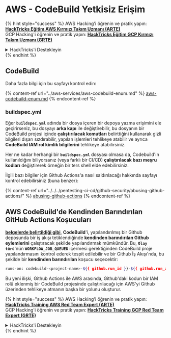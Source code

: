 # AWS - CodeBuild Yetkisiz Erişim

{% hint style="success" %}
AWS Hacking'i öğrenin ve pratik yapın:<img src="../../../.gitbook/assets/image (1).png" alt="" data-size="line">[**HackTricks Eğitim AWS Kırmızı Takım Uzmanı (ARTE)**](https://training.hacktricks.xyz/courses/arte)<img src="../../../.gitbook/assets/image (1).png" alt="" data-size="line">\
GCP Hacking'i öğrenin ve pratik yapın: <img src="../../../.gitbook/assets/image (2).png" alt="" data-size="line">[**HackTricks Eğitim GCP Kırmızı Takım Uzmanı (GRTE)**<img src="../../../.gitbook/assets/image (2).png" alt="" data-size="line">](https://training.hacktricks.xyz/courses/grte)

<details>

<summary>HackTricks'i Destekleyin</summary>

* [**abonelik planlarını**](https://github.com/sponsors/carlospolop) kontrol edin!
* **💬 [**Discord grubuna**](https://discord.gg/hRep4RUj7f) veya [**telegram grubuna**](https://t.me/peass) katılın ya da **Twitter**'da **bizi takip edin** 🐦 [**@hacktricks\_live**](https://twitter.com/hacktricks\_live)**.**
* **Hacking ipuçlarını paylaşmak için** [**HackTricks**](https://github.com/carlospolop/hacktricks) ve [**HackTricks Cloud**](https://github.com/carlospolop/hacktricks-cloud) github reposuna PR gönderin.

</details>
{% endhint %}

## CodeBuild

Daha fazla bilgi için bu sayfayı kontrol edin:

{% content-ref url="../aws-services/aws-codebuild-enum.md" %}
[aws-codebuild-enum.md](../aws-services/aws-codebuild-enum.md)
{% endcontent-ref %}

### buildspec.yml

Eğer **`buildspec.yml`** adında bir dosya içeren bir depoya yazma erişimini ele geçirirseniz, bu dosyayı **arka kapı** ile değiştirebilir, bu dosyanın bir CodeBuild projesi içinde **çalıştırılacak komutları** belirttiğini kullanarak gizli bilgileri dışarı sızdırabilir, yapılan işlemleri tehlikeye atabilir ve ayrıca **CodeBuild IAM rol kimlik bilgilerini** tehlikeye atabilirsiniz.

Her ne kadar herhangi bir **`buildspec.yml`** dosyası olmasa da, Codebuild'in kullanıldığını biliyorsanız (veya farklı bir CI/CD) **çalıştırılacak bazı meşru kodları** değiştirerek örneğin bir ters shell elde edebilirsiniz.

İlgili bazı bilgiler için Github Actions'a nasıl saldırılacağı hakkında sayfayı kontrol edebilirsiniz (buna benzer):

{% content-ref url="../../../pentesting-ci-cd/github-security/abusing-github-actions/" %}
[abusing-github-actions](../../../pentesting-ci-cd/github-security/abusing-github-actions/)
{% endcontent-ref %}

## AWS CodeBuild'de Kendinden Barındırılan GitHub Actions Koşucuları <a href="#action-runner" id="action-runner"></a>

[**belgelerde belirtildiği gibi**](https://docs.aws.amazon.com/codebuild/latest/userguide/action-runner.html), **CodeBuild**'i, yapılandırılmış bir Github deposunda bir iş akışı tetiklendiğinde **kendinden barındırılan Github eylemlerini** çalıştıracak şekilde yapılandırmak mümkündür. Bu, **`Olay türü`**'nün **`WORKFLOW_JOB_QUEUED`** içermesi gerektiğinden CodeBuild proje yapılandırmasını kontrol ederek tespit edilebilir ve bir Github İş Akışı'nda, bu şekilde bir **kendinden barındırılan** koşucu seçecektir:
```bash
runs-on: codebuild-<project-name>-${{ github.run_id }}-${{ github.run_attempt }}
```
Bu yeni ilişki, Github Actions ile AWS arasında, Github'daki kodun bir IAM rolü eklenmiş bir CodeBuild projesinde çalıştırılacağı için AWS'yi Github üzerinden tehlikeye atmanın başka bir yolunu oluşturur.

{% hint style="success" %}
AWS Hacking'i öğrenin ve pratik yapın:<img src="../../../.gitbook/assets/image (1).png" alt="" data-size="line">[**HackTricks Training AWS Red Team Expert (ARTE)**](https://training.hacktricks.xyz/courses/arte)<img src="../../../.gitbook/assets/image (1).png" alt="" data-size="line">\
GCP Hacking'i öğrenin ve pratik yapın: <img src="../../../.gitbook/assets/image (2).png" alt="" data-size="line">[**HackTricks Training GCP Red Team Expert (GRTE)**<img src="../../../.gitbook/assets/image (2).png" alt="" data-size="line">](https://training.hacktricks.xyz/courses/grte)

<details>

<summary>HackTricks'i Destekleyin</summary>

* [**abonelik planlarını**](https://github.com/sponsors/carlospolop) kontrol edin!
* **💬 [**Discord grubuna**](https://discord.gg/hRep4RUj7f) veya [**telegram grubuna**](https://t.me/peass) katılın ya da **Twitter'da** 🐦 [**@hacktricks\_live**](https://twitter.com/hacktricks\_live)**'i takip edin.**
* **Hacking ipuçlarını paylaşmak için** [**HackTricks**](https://github.com/carlospolop/hacktricks) ve [**HackTricks Cloud**](https://github.com/carlospolop/hacktricks-cloud) github reposuna PR gönderin.

</details>
{% endhint %}
